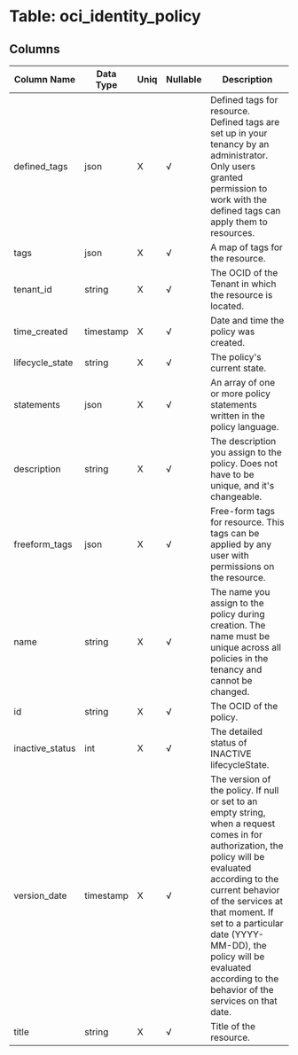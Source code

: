# Table: oci_identity_policy

## Columns 

|  Column Name   |  Data Type  | Uniq | Nullable | Description | 
|  ----  | ----  | ----  | ----  | ---- | 
| defined_tags | json | X | √ | Defined tags for resource. Defined tags are set up in your tenancy by an administrator. Only users granted permission to work with the defined tags can apply them to resources. | 
| tags | json | X | √ | A map of tags for the resource. | 
| tenant_id | string | X | √ | The OCID of the Tenant in which the resource is located. | 
| time_created | timestamp | X | √ | Date and time the policy was created. | 
| lifecycle_state | string | X | √ | The policy's current state. | 
| statements | json | X | √ | An array of one or more policy statements written in the policy language. | 
| description | string | X | √ | The description you assign to the policy. Does not have to be unique, and it's changeable. | 
| freeform_tags | json | X | √ | Free-form tags for resource. This tags can be applied by any user with permissions on the resource. | 
| name | string | X | √ | The name you assign to the policy during creation. The name must be unique across all policies in the tenancy and cannot be changed. | 
| id | string | X | √ | The OCID of the policy. | 
| inactive_status | int | X | √ | The detailed status of INACTIVE lifecycleState. | 
| version_date | timestamp | X | √ | The version of the policy. If null or set to an empty string, when a request comes in for authorization, the policy will be evaluated according to the current behavior of the services at that moment. If set to a particular date (YYYY-MM-DD), the policy will be evaluated according to the behavior of the services on that date. | 
| title | string | X | √ | Title of the resource. | 


